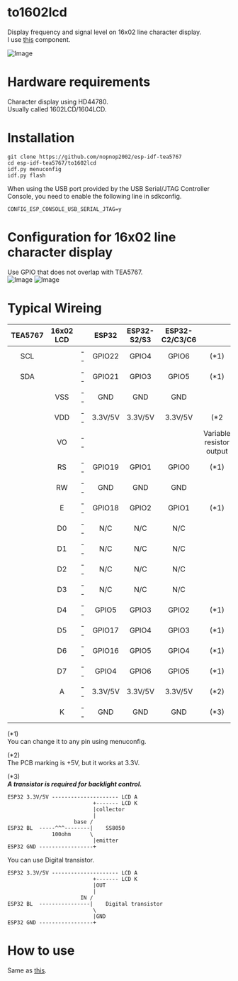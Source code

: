 # to1602lcd
Display frequency and signal level on 16x02 line character display.   
I use [this](https://github.com/UncleRus/esp-idf-lib/tree/master/components/hd44780) component.

![Image](https://github.com/user-attachments/assets/fa2a27e0-bcf0-425c-b633-53eeb1902ceb)

# Hardware requirements
Character display using HD44780.   
Usually called 1602LCD/1604LCD.   

# Installation
```
git clone https://github.com/nopnop2002/esp-idf-tea5767
cd esp-idf-tea5767/to1602lcd
idf.py menuconfig
idf.py flash
```

When using the USB port provided by the USB Serial/JTAG Controller Console, you need to enable the following line in sdkconfig.   
```
CONFIG_ESP_CONSOLE_USB_SERIAL_JTAG=y
```


# Configuration for 16x02 line character display
Use GPIO that does not overlap with TEA5767.   
![Image](https://github.com/user-attachments/assets/ee025a5a-3be4-41d3-a7b3-b980f9003a20)
![Image](https://github.com/user-attachments/assets/b4fbb81a-4325-4bc9-b97f-c89d6cb0920b)

# Typical Wireing
|TEA5767|16x02 LCD||ESP32|ESP32-S2/S3|ESP32-C2/C3/C6||
|:-:|:-:|:-:|:-:|:-:|:-:|:-:|
|SCL||--|GPIO22|GPIO4|GPIO6|(*1)|
|SDA||--|GPIO21|GPIO3|GPIO5|(*1)|
||VSS|--|GND|GND|GND||
||VDD|--|3.3V/5V|3.3V/5V|3.3V/5V|(*2|
||VO|--||||Variable resistor output|
||RS|--|GPIO19|GPIO1|GPIO0|(*1)|
||RW|--|GND|GND|GND||
||E|--|GPIO18|GPIO2|GPIO1|(*1)|
||D0|--|N/C|N/C|N/C||
||D1|--|N/C|N/C|N/C||
||D2|--|N/C|N/C|N/C||
||D3|--|N/C|N/C|N/C||
||D4|--|GPIO5|GPIO3|GPIO2|(*1)|
||D5|--|GPIO17|GPIO4|GPIO3|(*1)|
||D6|--|GPIO16|GPIO5|GPIO4|(*1)|
||D7|--|GPIO4|GPIO6|GPIO5|(*1)|
||A|--|3.3V/5V|3.3V/5V|3.3V/5V|(*2)|
||K|--|GND|GND|GND|(*3)|

(*1)   
You can change it to any pin using menuconfig.   

(*2)   
The PCB marking is +5V, but it works at 3.3V.   

(*3)   
___A transistor is required for backlight control.___   
```
ESP32 3.3V/5V --------------------- LCD A
                           +------- LCD K
                           |collector
                           |
                     base /
ESP32 BL  -----^^^--------|    SS8050
              100ohm      \
                           |emitter
ESP32 GND -----------------+
```

You can use Digital transistor.   
```
ESP32 3.3V/5V --------------------- LCD A
                           +------- LCD K
                           |OUT
                           |
                       IN /
ESP32 BL  ----------------|    Digital transistor
                           \
                           |GND
ESP32 GND -----------------+
```


# How to use   
Same as [this](https://github.com/nopnop2002/esp-idf-tea5767/tree/main/withKeys).   
